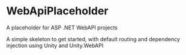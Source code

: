 # WebApiPlaceholder
A placeholder for ASP .NET WebAPI projects

A simple skeleton to get started, with default routing and dependency injection using Unity and Unity.WebAPI
